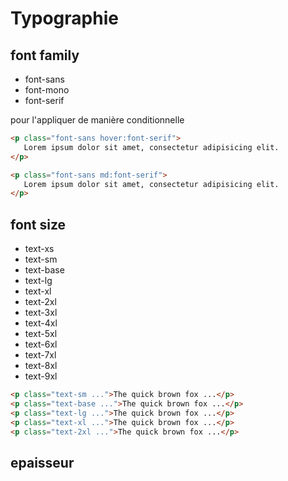 # Typographie

## font family

- font-sans
- font-mono
- font-serif

pour l'appliquer de manière conditionnelle 
 ```html
<p class="font-sans hover:font-serif">
    Lorem ipsum dolor sit amet, consectetur adipisicing elit.
</p>

<p class="font-sans md:font-serif">
    Lorem ipsum dolor sit amet, consectetur adipisicing elit.
</p>
```	

## font size
- text-xs
- text-sm
- text-base
- text-lg
- text-xl
- text-2xl
- text-3xl
- text-4xl
- text-5xl
- text-6xl
- text-7xl
- text-8xl
- text-9xl

``` html
<p class="text-sm ...">The quick brown fox ...</p>
<p class="text-base ...">The quick brown fox ...</p>
<p class="text-lg ...">The quick brown fox ...</p>
<p class="text-xl ...">The quick brown fox ...</p>
<p class="text-2xl ...">The quick brown fox ...</p>
```

## epaisseur 

## 
